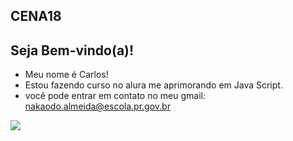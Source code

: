 ## CENA18 ##
## Seja Bem-vindo(a)! ##
- Meu nome é Carlos!
- Estou fazendo curso no alura me aprimorando em Java Script.
- você pode entrar em contato no meu gmail: nakaodo.almeida@escola.pr.gov.br




![](https://tenor.com/pt-BR/view/excited-hockey-kid-yeah-gif-10474493)
